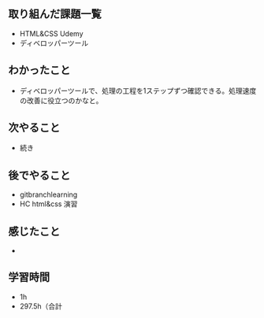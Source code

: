 ## 取り組んだ課題一覧
- HTML&CSS Udemy
- ディベロッパーツール
## わかったこと
- ディベロッパーツールで、処理の工程を1ステップずつ確認できる。処理速度の改善に役立つのかなと。
## 次やること
- 続き
## 後でやること
- gitbranchlearning
- HC html&css 演習
## 感じたこと
- 
## 学習時間
- 1h
- 297.5h（合計